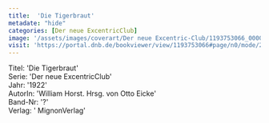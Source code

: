 ```yaml
---
title:  'Die Tigerbraut'
metadate: "hide"
categories: [Der neue ExcentricClub]
image: '/assets/images/coverart/Der neue Excentric-Club/1193753066_00000010-28.jpg'
visit: 'https://portal.dnb.de/bookviewer/view/1193753066#page/n0/mode/2up'
---
```

Titel: 'Die Tigerbraut' <br>
Serie: 'Der neue ExcentricClub' <br>
Jahr: '1922' <br>
AutorIn: 'William Horst. Hrsg. von Otto Eicke' <br>
Band-Nr: '?' <br>
Verlag: ' MignonVerlag'